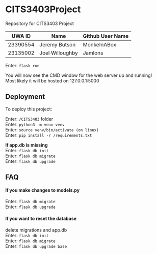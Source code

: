 # CITS3403Project
Repository for CITS3403 Project 

| UWA ID | Name | Github User Name |
|--------|------|------------------|
| 23390554 | Jeremy Butson | MonkeInABox |
| 23135002 | Joel Willoughby | Jamlons   |

Enter: `flask run`  

You will now see the CMD window for the web server up and running!  
Most likely it will be hosted on 127.0.0.1:5000

## Deployment

To deploy this project:

Enter: `/CITS3403` folder  
Enter: `python3 -m venv venv`  
Enter: `source venv/bin/activate (on linux)`  
Enter: `pip install -r /requirements.txt`  

**If app.db is missing**  
Enter: `flask db init`  
Enter: `flask db migrate`  
Enter: `flask db upgrade` 



## FAQ

#### If you make changes to models.py  
Enter: `flask db migrate`  
Enter: `flask db upgrade`

#### If you want to reset the database  
delete migrations and app.db   
Enter: `flask db init`   
Enter: `flask db migrate`  
Enter: `flask db upgrade base`

